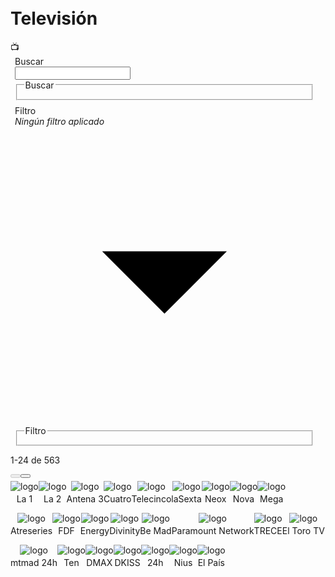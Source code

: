 <div style="height: 100%;"><div class="MuiToolbar-root MuiToolbar-regular MuiToolbar-gutters" style="padding-top: 10px; display: block;"><h1 class="title-text">Televisión</h1><span class="title-icon" role="img" aria-label="" aria-hidden="true">📺</span></div><div class="MuiFormControl-root MuiTextField-root MuiFormControl-marginDense" style="margin-left: 7px; margin-bottom: 8px; width: 95%;"><label class="MuiFormLabel-root MuiInputLabel-root MuiInputLabel-formControl MuiInputLabel-animated MuiInputLabel-marginDense MuiInputLabel-outlined" data-shrink="false" for="outlined-basic" id="outlined-basic-label">Buscar</label><div class="MuiInputBase-root MuiOutlinedInput-root MuiInputBase-formControl MuiInputBase-marginDense MuiOutlinedInput-marginDense"><input aria-invalid="false" id="outlined-basic" type="text" class="MuiInputBase-input MuiOutlinedInput-input MuiInputBase-inputMarginDense MuiOutlinedInput-inputMarginDense" value=""><fieldset aria-hidden="true" class="jss166 MuiOutlinedInput-notchedOutline"><legend class="jss168"><span>Buscar</span></legend></fieldset></div></div><div class="MuiFormControl-root MuiFormControl-marginDense" style="margin-left: 7px; width: 95%;"><label class="MuiFormLabel-root MuiInputLabel-root MuiInputLabel-formControl MuiInputLabel-animated MuiInputLabel-shrink MuiInputLabel-marginDense MuiInputLabel-outlined MuiFormLabel-filled" data-shrink="true">Filtro</label><div class="MuiInputBase-root MuiOutlinedInput-root MuiInputBase-formControl MuiInputBase-marginDense MuiOutlinedInput-marginDense"><div class="MuiSelect-root MuiSelect-select MuiSelect-selectMenu MuiSelect-outlined MuiInputBase-input MuiOutlinedInput-input MuiInputBase-inputMarginDense MuiOutlinedInput-inputMarginDense" tabindex="0" role="button" aria-labelledby=" " aria-haspopup="listbox"><em>Ningún filtro aplicado</em></div><input type="hidden" value="ALL"><svg class="MuiSvgIcon-root MuiSelect-icon MuiSelect-iconOutlined" focusable="false" viewBox="0 0 24 24" aria-hidden="true"><path d="M7 10l5 5 5-5z"></path></svg><fieldset aria-hidden="true" class="jss166 MuiOutlinedInput-notchedOutline"><legend class="jss168 jss169"><span>Filtro</span></legend></fieldset></div></div><div class="MuiTablePagination-root" style="margin-bottom: 5px;"><div class="MuiToolbar-root MuiToolbar-regular MuiTablePagination-toolbar MuiToolbar-gutters"><div class="MuiTablePagination-spacer"></div><p class="MuiTypography-root MuiTablePagination-caption MuiTypography-body2 MuiTypography-colorInherit">1-24 de 563</p><div class="MuiTablePagination-actions"><button class="MuiButtonBase-root MuiIconButton-root MuiIconButton-colorInherit Mui-disabled Mui-disabled" tabindex="-1" type="button" disabled="" title="Previous page" aria-label="Previous page"><span class="MuiIconButton-label"><svg class="MuiSvgIcon-root" focusable="false" viewBox="0 0 24 24" aria-hidden="true"><path d="M15.41 16.09l-4.58-4.59 4.58-4.59L14 5.5l-6 6 6 6z"></path></svg></span></button><button class="MuiButtonBase-root MuiIconButton-root MuiIconButton-colorInherit" tabindex="0" type="button" title="Next page" aria-label="Next page"><span class="MuiIconButton-label"><svg class="MuiSvgIcon-root" focusable="false" viewBox="0 0 24 24" aria-hidden="true"><path d="M8.59 16.34l4.58-4.59-4.58-4.59L10 5.75l6 6-6 6z"></path></svg></span><span class="MuiTouchRipple-root"></span></button></div></div></div><div style="text-align: center; display: flex; flex-wrap: wrap;"><div class="table-item" style="cursor: pointer;"><img class="img" src="https://pbs.twimg.com/profile_images/899385012801470464/akSvNCqE_200x200.jpg" alt="logo"><p style="margin-top: 3px;">La 1</p></div><div class="table-item" style="cursor: pointer;"><img class="img" src="https://graph.facebook.com/la2detve/picture?width=200&amp;height=200" alt="logo"><p style="margin-top: 3px;">La 2</p></div><div class="table-item" style="cursor: pointer;"><img class="img" src="https://graph.facebook.com/antena3/picture?width=200&amp;height=200" alt="logo"><p style="margin-top: 3px;">Antena 3</p></div><div class="table-item" style="cursor: pointer;"><img class="img" src="https://graph.facebook.com/cuatro/picture?width=200&amp;height=200" alt="logo"><p style="margin-top: 3px;">Cuatro</p></div><div class="table-item" style="cursor: pointer;"><img class="img" src="https://graph.facebook.com/tele5/picture?width=200&amp;height=200" alt="logo"><p style="margin-top: 3px;">Telecinco</p></div><div class="table-item" style="cursor: pointer;"><img class="img" src="https://graph.facebook.com/laSexta/picture?width=200&amp;height=200" alt="logo"><p style="margin-top: 3px;">laSexta</p></div><div class="table-item" style="cursor: pointer;"><img class="img" src="https://graph.facebook.com/neox/picture?width=200&amp;height=200" alt="logo"><p style="margin-top: 3px;">Neox</p></div><div class="table-item" style="cursor: pointer;"><img class="img" src="https://graph.facebook.com/novatdt/picture?width=200&amp;height=200" alt="logo"><p style="margin-top: 3px;">Nova</p></div><div class="table-item" style="cursor: pointer;"><img class="img" src="https://graph.facebook.com/megaTDT/picture?width=200&amp;height=200" alt="logo"><p style="margin-top: 3px;">Mega</p></div><div class="table-item" style="cursor: pointer;"><img class="img" src="https://graph.facebook.com/atreseries/picture?width=200&amp;height=200" alt="logo"><p style="margin-top: 3px;">Atreseries</p></div><div class="table-item" style="cursor: pointer;"><img class="img" src="https://graph.facebook.com/factoriadeficcion/picture?width=200&amp;height=200" alt="logo"><p style="margin-top: 3px;">FDF</p></div><div class="table-item" style="cursor: pointer;"><img class="img" src="https://graph.facebook.com/E.EnergyTV/picture?width=200&amp;height=200" alt="logo"><p style="margin-top: 3px;">Energy</p></div><div class="table-item" style="cursor: pointer;"><img class="img" src="https://graph.facebook.com/divinityes/picture?width=200&amp;height=200" alt="logo"><p style="margin-top: 3px;">Divinity</p></div><div class="table-item" style="cursor: pointer;"><img class="img" src="https://graph.facebook.com/BeMadTV/picture?width=200&amp;height=200" alt="logo"><p style="margin-top: 3px;">Be Mad</p></div><div class="table-item" style="cursor: pointer;"><img class="img" src="https://graph.facebook.com/ParamountNetworkES/picture?width=200&amp;height=200" alt="logo"><p style="margin-top: 3px;">Paramount Network</p></div><div class="table-item" style="cursor: pointer;"><img class="img" src="https://graph.facebook.com/TRECEtves/picture?width=200&amp;height=200" alt="logo"><p style="margin-top: 3px;">TRECE</p></div><div class="table-item" style="cursor: pointer;"><img class="img" src="https://graph.facebook.com/eltorotv.es/picture?width=200&amp;height=200" alt="logo"><p style="margin-top: 3px;">El Toro TV</p></div><div class="table-item" style="cursor: pointer;"><img class="img" src="https://graph.facebook.com/mtmad.es/picture?width=200&amp;height=200" alt="logo"><p style="margin-top: 3px;">mtmad 24h</p></div><div class="table-item" style="cursor: pointer;"><img class="img" src="https://graph.facebook.com/televisionten/picture?width=200&amp;height=200" alt="logo"><p style="margin-top: 3px;">Ten</p></div><div class="table-item" style="cursor: pointer;"><img class="img" src="https://graph.facebook.com/DMAXes/picture?width=200&amp;height=200" alt="logo"><p style="margin-top: 3px;">DMAX</p></div><div class="table-item" style="cursor: pointer;"><img class="img" src="https://graph.facebook.com/DKissTV/picture?width=200&amp;height=200" alt="logo"><p style="margin-top: 3px;">DKISS</p></div><div class="table-item" style="cursor: pointer;"><img class="img" src="https://graph.facebook.com/24htve/picture?width=200&amp;height=200" alt="logo"><p style="margin-top: 3px;">24h</p></div><div class="table-item" style="cursor: pointer;"><img class="img" src="https://graph.facebook.com/NiusDiario/picture?width=200&amp;height=200" alt="logo"><p style="margin-top: 3px;">Nius</p></div><div class="table-item" style="cursor: pointer;"><img class="img" src="https://graph.facebook.com/elpais/picture?width=200&amp;height=200" alt="logo"><p style="margin-top: 3px;">El País</p></div></div></div>
